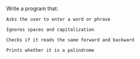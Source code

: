 Write a program that:

    Asks the user to enter a word or phrase

    Ignores spaces and capitalization

    Checks if it reads the same forward and backward

    Prints whether it is a palindrome

